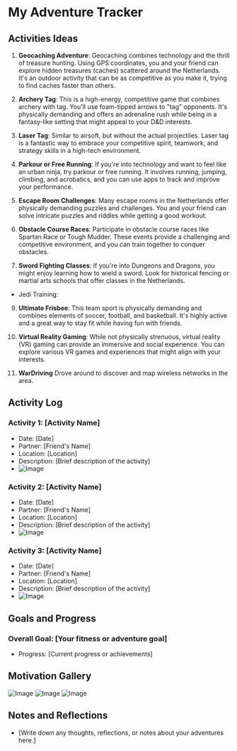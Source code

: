 # My Adventure Tracker

## Activities Ideas

1.  **Geocaching Adventure**: Geocaching combines technology and the thrill of treasure hunting. Using GPS coordinates, you and your friend can explore hidden treasures (caches) scattered around the Netherlands. It's an outdoor activity that can be as competitive as you make it, trying to find caches faster than others.
    
2.  **Archery Tag**: This is a high-energy, competitive game that combines archery with tag. You'll use foam-tipped arrows to "tag" opponents. It's physically demanding and offers an adrenaline rush while being in a fantasy-like setting that might appeal to your D&D interests.
    
3.  **Laser Tag**: Similar to airsoft, but without the actual projectiles. Laser tag is a fantastic way to embrace your competitive spirit, teamwork, and strategy skills in a high-tech environment.
    
4.  **Parkour or Free Running**: If you're into technology and want to feel like an urban ninja, try parkour or free running. It involves running, jumping, climbing, and acrobatics, and you can use apps to track and improve your performance.
    
5.  **Escape Room Challenges**: Many escape rooms in the Netherlands offer physically demanding puzzles and challenges. You and your friend can solve intricate puzzles and riddles while getting a good workout.
    
6.  **Obstacle Course Races**: Participate in obstacle course races like Spartan Race or Tough Mudder. These events provide a challenging and competitive environment, and you can train together to conquer obstacles.
    
7.  **Sword Fighting Classes**: If you're into Dungeons and Dragons, you might enjoy learning how to wield a sword. Look for historical fencing or martial arts schools that offer classes in the Netherlands.
 - Jedi Training: 

9.  **Ultimate Frisbee**: This team sport is physically demanding and combines elements of soccer, football, and basketball. It's highly active and a great way to stay fit while having fun with friends.
    
10.  **Virtual Reality Gaming**: While not physically strenuous, virtual reality (VR) gaming can provide an immersive and social experience. You can explore various VR games and experiences that might align with your interests.
11.  **WarDriving** 
Drove around to discover and map wireless networks in the area.



## Activity Log

### Activity 1: [Activity Name]
- Date: [Date]
- Partner: [Friend's Name]
- Location: [Location]
- Description: [Brief description of the activity]
- ![Image](image_url_1.jpg)

### Activity 2: [Activity Name]
- Date: [Date]
- Partner: [Friend's Name]
- Location: [Location]
- Description: [Brief description of the activity]
- ![Image](image_url_2.jpg)

### Activity 3: [Activity Name]
- Date: [Date]
- Partner: [Friend's Name]
- Location: [Location]
- Description: [Brief description of the activity]
- ![Image](image_url_3.jpg)

## Goals and Progress

### Overall Goal: [Your fitness or adventure goal]
- Progress: [Current progress or achievements]

## Motivation Gallery

![Image](motivation_image_1.jpg)
![Image](motivation_image_2.jpg)
![Image](motivation_image_3.jpg)

## Notes and Reflections

- [Write down any thoughts, reflections, or notes about your adventures here.]


<!--stackedit_data:
eyJoaXN0b3J5IjpbMTc0MzYwMzEzMSwtMzMyNDU1MzYzXX0=
-->